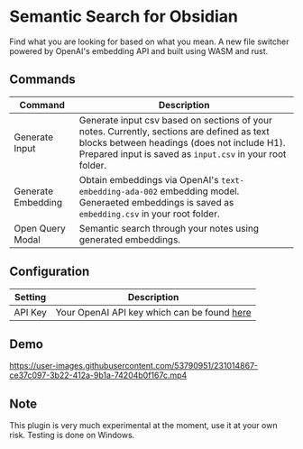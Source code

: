 # Semantic Search for Obsidian

Find what you are looking for based on what you mean. A new file switcher powered by OpenAI's embedding API and built using WASM and rust.

## Commands
|Command|Description|
|-------|-----------|
|Generate Input|Generate input csv based on sections of your notes. Currently, sections are defined as text blocks between headings (does not include H1). Prepared input is saved as `input.csv` in your root folder.
|Generate Embedding|Obtain embeddings via OpenAI's `text-embedding-ada-002` embedding model. Generaeted embeddings is saved as `embedding.csv` in your root folder.
|Open Query Modal|Semantic search through your notes using generated embeddings.

## Configuration
|Setting|Description|
|-------|-----------|
|API Key| Your OpenAI API key which can be found [here](https://platform.openai.com/account/api-keys)

## Demo
https://user-images.githubusercontent.com/53790951/231014867-ce37c097-3b22-412a-9b1a-74204b0f167c.mp4

## Note
This plugin is very much experimental at the moment, use it at your own risk. Testing is done on Windows.

